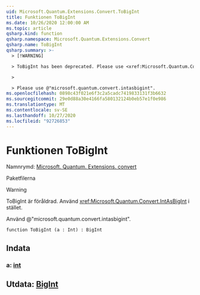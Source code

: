 ```yaml
---
uid: Microsoft.Quantum.Extensions.Convert.ToBigInt
title: Funktionen ToBigInt
ms.date: 10/26/2020 12:00:00 AM
ms.topic: article
qsharp.kind: function
qsharp.namespace: Microsoft.Quantum.Extensions.Convert
qsharp.name: ToBigInt
qsharp.summary: >-
  > [!WARNING]

  > ToBigInt has been deprecated. Please use <xref:Microsoft.Quantum.Convert.IntAsBigInt> instead.

  >

  > Please use @"microsoft.quantum.convert.intasbigint".
ms.openlocfilehash: 0898c43f021e6f3c2a5cadc7419833131f3b6632
ms.sourcegitcommit: 29e0d88a30e4166fa580132124b0eb57e1f0e986
ms.translationtype: MT
ms.contentlocale: sv-SE
ms.lasthandoff: 10/27/2020
ms.locfileid: "92726853"
---
```

# <a name="tobigint-function"></a>Funktionen ToBigInt

Namnrymd: [Microsoft. Quantum. Extensions. convert](xref:Microsoft.Quantum.Extensions.Convert)

Paketfilerna [](https://nuget.org/packages/)


> [!WARNING]
> ToBigInt är föråldrad. Använd <xref:Microsoft.Quantum.Convert.IntAsBigInt> i stället.
>
> Använd @"microsoft.quantum.convert.intasbigint".



```qsharp
function ToBigInt (a : Int) : BigInt
```


## <a name="input"></a>Indata

### <a name="a--int"></a>a: [int](xref:microsoft.quantum.lang-ref.int)





## <a name="output--bigint"></a>Utdata: [BigInt](xref:microsoft.quantum.lang-ref.bigint)


